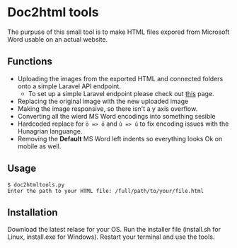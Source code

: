 # Doc2html tools

The purpuse of this small tool is to make HTML files expored from Microsoft Word usable on an actual website.

## Functions
- Uploading the images from the exported HTML and connected folders onto a simple Laravel API endpoint. 
    - To set up a simple Laravel endpoint please check out [this](apiendpoint.md) page. 
- Replacing the original image with the new uploaded image
- Making the image responsive, so there isn't a y axis overflow. 
- Converting all the wierd MS Word encodings into something sesible 
- Hardcoded replace for `õ => ő` and `û => ű` to fix encoding issues with the Hunagrian languange.
- Removing the __Default__ MS  Word left indents so everything looks Ok on mobile as well.

## Usage 
```
$ doc2htmltools.py
Enter the path to your HTML file: /full/path/to/your/file.html
```
## Installation
Download the latest relase for your OS. Run the installer file (install.sh for Linux, install.exe for Windows). Restart your terminal and use the tools.

